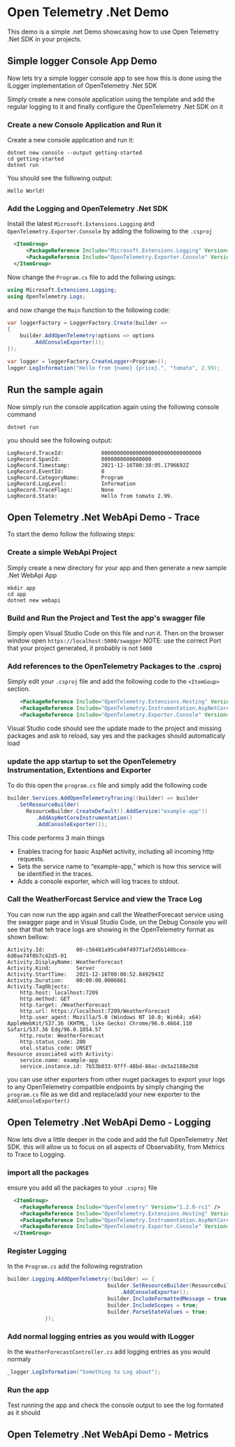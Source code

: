 # Open Telemetry .Net Demo
This demo is a simple .net Demo showcasing how to use Open Telemetry .Net SDK in your projects.

## Simple logger Console App Demo
Now lets try a simple logger console app to see how this is done using the ILogger implementation of OpenTelemetry .Net SDK

Simply create a new console application using the template and add the regular logging to it and finally configure the OpenTelemetry .Net SDK on it

### Create a new Console Application and Run it

Create a new console application and run it:
```
dotnet new console --output getting-started
cd getting-started
dotnet run
```
You should see the following output:
```
Hello World!
```
### Add the Logging and OpenTelemetry .Net SDK
Install the latest `Microsoft.Extensions.Logging` and `OpenTelemetry.Exporter.Console` by adding the following to the `.csproj`

```XML
  <ItemGroup>
      <PackageReference Include="Microsoft.Extensions.Logging" Version="6.0.0" />
      <PackageReference Include="OpenTelemetry.Exporter.Console" Version="1.0.1" />
  </ItemGroup>
```

Now change the `Program.cs` file to add the follwing usings:
```C#
using Microsoft.Extensions.Logging;
using OpenTelemetry.Logs;
```

and now change the `Main` function to the following code:
```c#
var loggerFactory = LoggerFactory.Create(builder =>
{
    builder.AddOpenTelemetry(options => options
        .AddConsoleExporter());
});

var logger = loggerFactory.CreateLogger<Program>();
logger.LogInformation("Hello from {name} {price}.", "tomato", 2.99);
```
## Run the sample again
Now simply run the console application again using the following console command
```
dotnet run
```
you should see the following output:
```
LogRecord.TraceId:            00000000000000000000000000000000
LogRecord.SpanId:             0000000000000000
LogRecord.Timestamp:          2021-12-16T00:38:05.1796692Z
LogRecord.EventId:            0
LogRecord.CategoryName:       Program
LogRecord.LogLevel:           Information
LogRecord.TraceFlags:         None
LogRecord.State:              Hello from tomato 2.99.
```


## Open Telemetry .Net WebApi Demo - Trace
To start the demo follow the following steps:

### Create a simple WebApi Project
Simply create a new directory for your app and then generate a new sample .Net WebApi App
```
mkdir app
cd app
dotnet new webapi
```

### Build and Run the Project and Test the app's swagger file
Simply open Visual Studio Code on this file and run it. Then on the browser window open `https://localhost:5000/swagger`
NOTE: use the correct Port that your project generated, it probably is not `5000`

### Add references to the OpenTelemetry Packages to the .csproj
Simply edit your `.csproj` file and add the following code to the `<ItemGoup>` section.

```XML
    <PackageReference Include="OpenTelemetry.Extensions.Hosting" Version="1.0.1" />
    <PackageReference Include="OpenTelemetry.Instrumentation.AspNetCore" Version="1.0.1" />
    <PackageReference Include="OpenTelemetry.Exporter.Console" Version="1.0.1" />
```
Visual Studio code should see the update made to the project and missing packages and ask to reload, say yes and the packages should automaticaly load

### update the app startup to set the OpenTelemetry Instrumentation, Extentions and Exporter
To do this open the `program.cs` file and simply add the following code
```C#
builder.Services.AddOpenTelemetryTracing((builder) => builder
   .SetResourceBuilder(
      ResourceBuilder.CreateDefault().AddService("example-app"))
         .AddAspNetCoreInstrumentation()
         .AddConsoleExporter());
```
This code performs 3 main things
- Enables tracing for basic AspNet activity, including all incoming http requests.
- Sets the service name to “example-app,” which is how this service will be identified in the traces.
- Adds a console exporter, which will log traces to stdout.

### Call the WeatherForcast Service and view the Trace Log
You can now run the app again and call the WeatherForecast service using the swagger page and in Visual Studio Code, on the Debug Console you will see that that teh trace logs are showing in the OpenTelemetry format as shown bellow:
```
Activity.Id:          00-c56481a95ca04f497f1af2d5b140bcea-6d0ae74f0b7c42d5-01
Activity.DisplayName: WeatherForecast
Activity.Kind:        Server
Activity.StartTime:   2021-12-16T00:00:52.8492943Z
Activity.Duration:    00:00:00.0006861
Activity.TagObjects:
    http.host: localhost:7209
    http.method: GET
    http.target: /WeatherForecast
    http.url: https://localhost:7209/WeatherForecast
    http.user_agent: Mozilla/5.0 (Windows NT 10.0; Win64; x64) AppleWebKit/537.36 (KHTML, like Gecko) Chrome/96.0.4664.110 Safari/537.36 Edg/96.0.1054.57
    http.route: WeatherForecast
    http.status_code: 200
    otel.status_code: UNSET
Resource associated with Activity:
    service.name: example-app
    service.instance.id: 7b53b833-97ff-48bd-86ac-de3a2188e2b0

```

you can use other exporters from other nuget packages to export your logs to any OpenTelemetry compatible endpoints by simply changing the `program.cs` file as we did and replace/add your new exporter to the `AddConsoleExporter()`


## Open Telemetry .Net WebApi Demo - Logging

Now lets dive a little deeper in the code and add the full OpenTelemetry .Net SDK. this will allow us to focus on all aspects of Observability, from Metrics to Trace to Logging.

### import all the packages
ensure you add all the packages to your `.csproj` file
```XML
  <ItemGroup>
    <PackageReference Include="OpenTelemetry" Version="1.2.0-rc1" />
    <PackageReference Include="OpenTelemetry.Extensions.Hosting" Version="1.2.0-rc1" />
    <PackageReference Include="OpenTelemetry.Instrumentation.AspNetCore" Version="1.2.0-rc1" />
    <PackageReference Include="OpenTelemetry.Exporter.Console" Version="1.2.0-rc1" />
  </ItemGroup>
```
### Register Logging
In the `Program.cs` add the following registration
```C#
builder.Logging.AddOpenTelemetry((builder) => {
                                builder.SetResourceBuilder(ResourceBuilder.CreateDefault().AddService("example-app"))
                                    .AddConsoleExporter();
                                builder.IncludeFormattedMessage = true;
                                builder.IncludeScopes = true;
                                builder.ParseStateValues = true;
            });
```

### Add normal logging entries as you would with ILogger
In the `WeatherForecastController.cs` add logging entries as you would normaly

```C#
_logger.LogInformation("Something to Log about");
```

### Run the app
Test running the app and check the console output to see the log formated as it should



## Open Telemetry .Net WebApi Demo - Metrics
